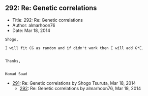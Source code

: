## 292: Re: Genetic correlations

- Title: 292: Re: Genetic correlations
- Author: almarhoon76
- Date: Mar 18, 2014
```
Shogo,

I will fit CG as random and if didn't work then I will add G*E.


Thanks,


Hamad Saad
```

- [291](0291.md): Re: Genetic correlations by Shogo Tsuruta, Mar 18, 2014
    - [292](0292.md): Re: Genetic correlations by almarhoon76, Mar 18, 2014
